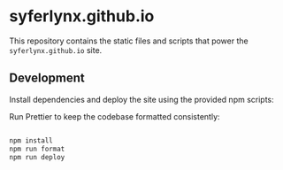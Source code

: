 # syferlynx.github.io

This repository contains the static files and scripts that power the
`syferlynx.github.io` site.

## Development

Install dependencies and deploy the site using the provided npm scripts:

Run Prettier to keep the codebase formatted consistently:

```bash

npm install
npm run format
npm run deploy
```
